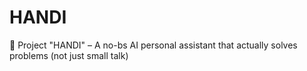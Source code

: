 # HANDI
🚀 Project "HANDI" – A no-bs AI personal assistant that actually solves problems (not just small talk)
